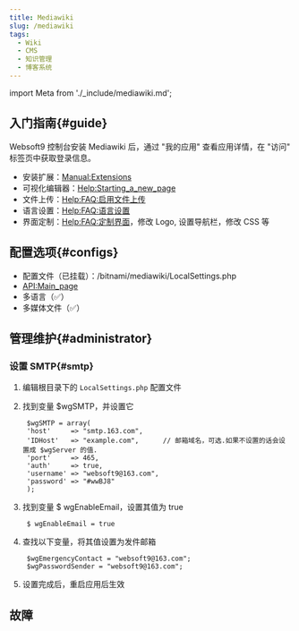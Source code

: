 ```yaml
---
title: Mediawiki
slug: /mediawiki
tags:
  - Wiki
  - CMS
  - 知识管理
  - 博客系统
---
```


import Meta from './_include/mediawiki.md';

<Meta name="meta" />

## 入门指南{#guide}

Websoft9 控制台安装 Mediawiki 后，通过 "我的应用" 查看应用详情，在 "访问" 标签页中获取登录信息。  

- 安装扩展：[Manual:Extensions](https://www.mediawiki.org/wiki/Manual:Extensions/zh)
- 可视化编辑器：[Help:Starting_a_new_page](https://www.mediawiki.org/wiki/Help:VisualEditor/User_guide/zh)
- 文件上传：[Help:FAQ:启用文件上传](https://www.mediawiki.org/wiki/Manual:FAQ/zh#如何启用文件上传?)
- 语言设置：[Help:FAQ:语言设置](https://www.mediawiki.org/wiki/Manual:FAQ/zh#我如何更改界面语言？)
- 界面定制：[Help:FAQ:定制界面](https://www.mediawiki.org/wiki/Manual:FAQ/zh#定制界面)，修改 Logo, 设置导航栏，修改 CSS 等 

## 配置选项{#configs}

- 配置文件（已挂载）：/bitnami/mediawiki/LocalSettings.php
- [API:Main_page](https://www.mediawiki.org/wiki/API:Main_page/zh)
- 多语言（✅）
- 多媒体文件（✅）

## 管理维护{#administrator}

### 设置 SMTP{#smtp}

1. 编辑根目录下的 `LocalSettings.php` 配置文件

2. 找到变量 $wgSMTP，并设置它
   
   ```
    $wgSMTP = array(
    'host'     => "smtp.163.com", 
    'IDHost'   => "example.com",      // 邮箱域名，可选.如果不设置的话会设置成 $wgServer 的值.
    'port'     => 465,                 
    'auth'     => true,               
    'username' => "websoft9@163.com",     
    'password' => "#wwBJ8"       
    );
   ```

3. 找到变量 $ wgEnableEmail，设置其值为 true
   
   ```
    $ wgEnableEmail = true
   ```


4. 查找以下变量，将其值设置为发件邮箱
   
   ```
    $wgEmergencyContact = "websoft9@163.com";
    $wgPasswordSender = "websoft9@163.com";
   ```

5. 设置完成后，重启应用后生效


## 故障